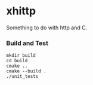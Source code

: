 # xhittp

Something to do with http and C.

### Build and Test

```
mkdir build
cd build
cmake ..
cmake --build .
./unit_tests
```